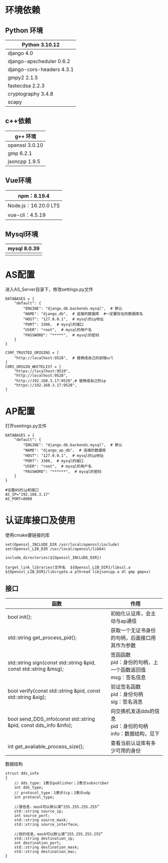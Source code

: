 # 环境依赖

## Python 环境

| Python 3.10.12             |
| -------------------------- |
| django   4.0               |
| django-apscheduler  0.6.2  |
| django-cors-headers  4.3.1 |
| gmpy2   2.1.5              |
| fastecdsa  2.2.3           |
| cryptography  3.4.8        |
| scapy                      |

## c++依赖

| g++ 环境       |
| -------------- |
| openssl 3.0.10 |
| gmp 6.2.1      |
| jsoncpp 1.9.5  |



## Vue环境

| npm：8.19.4          |
| -------------------- |
| Node.js：16.20.0 LTS |
| vue-cli：4.5.19      |

## Mysql环境

| mysql 8.0.39 |
| ------------ |
|              |





# AS配置

进入AS_Server目录下，修改settings.py文件

```
DATABASES = {
    "default": {
        "ENGINE": "django.db.backends.mysql",  # 默认
        "NAME": "django_db",  # 连接的数据库  #一定要存在的数据库名
        "HOST": "127.0.0.1",  # mysql的ip地址
        "PORT": 3306,  # mysql的端口
        "USER": "root",  # mysql的用户名
        "PASSWORD": "*****",  # mysql的密码
    }
}
```

```
CSRF_TRUSTED_ORIGINS = [
    "http://localhost:9528",  # 替换成自己的前端url
]
CORS_ORIGIN_WHITELIST = [
    "https://localhost:9528",
    "http://localhost:9528",
    "http://192.168.3.17:9528",# 替换成自己的ip
    "https://192.168.3.17:9528",
]
```



# AP配置

打开seetings.py文件

```
DATABASES = {
    "default": {
        "ENGINE": "django.db.backends.mysql",  # 默认
        "NAME": "django_ap_db",  # 连接的数据库  
        "HOST": "127.0.0.1",  # mysql的ip地址
        "PORT": 3306,  # mysql的端口
        "USER": "root",  # mysql的用户名
        "PASSWORD": "******",  # mysql的密码
    }
}
```

```
#设置AS的ip和端口
AS_IP="192.168.3.17"
AS_PORT=8000
```



# 认证库接口及使用



使用cmake要链接的库

```
set(Openssl_INCLUDE_DIR /usr/local/openssl/include)
set(Openssl_LIB_DIR /usr/local/openssl/lib64)

include_directories(${Openssl_INCLUDE_DIR})

target_link_libraries(文件名  ${Openssl_LIB_DIR}/libssl.a ${Openssl_LIB_DIR}/libcrypto.a pthread libjsoncpp.a dl gmp gmpxx)
```



## 接口

| 函数                                                         | 作用                                                         |
| ------------------------------------------------------------ | ------------------------------------------------------------ |
| bool init();                                                 | 初始化认证库，会主动与ap通信                                 |
| std::string get_process_pid();                               | 获取一个无证书身份的句柄，后面接口用其作为参数               |
| std::string sign(const std::string &pid, const std::string &msg); | 签函函数<br />pid：身份的句柄，上一个函数返回值<br />msg：签名信息 |
| bool verify(const std::string &pid, const std::string &sig); | 验证签名函数<br />pid：身份句柄<br />sig：签名消息           |
| bool send_DDS_info(const std::string &pid, const dds_info &info); | 向交换机发送dds的信息<br />pid：身份的句柄<br />info：数据结构，见下 |
| int get_avaliable_process_size();                            | 查看当前认证库有多少可用的身份                               |

数据结构

```
struct dds_info
{
	// dds_type: 1表示publisher；2表示subscriber
    int dds_type; 
    // protocol_type：1表示tcp；2表示udp
    int protocol_type;
    
    //源信息，mask可以默认填“255.255.255.255”
    std::string source_ip;
    int source_port;
    std::string source_mask;
    std::string source_interface;
	
	//目的信息，mask可以默认填“255.255.255.255”
    std::string destination_ip;
    int destination_port;
    std::string destination_mask;
    std::string destination_mac;
}
```


